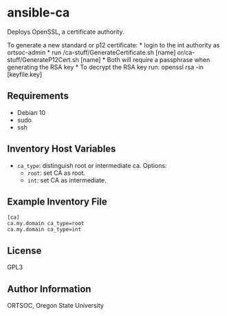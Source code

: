 ansible-ca
=========

Deploys OpenSSL, a certificate authority.


To generate a new standard or p12 certificate:
	* login to the int authority as ortsoc-admin
	* run /ca-stuff/GenerateCertificate.sh [name] or/ca-stuff/GenerateP12Cert.sh [name]
	* Both will require a passphrase when generating the RSA key
	* To decrypt the RSA key run: openssl rsa -in [keyfile.key]

Requirements
------------

- Debian 10
- sudo
- ssh

Inventory Host Variables
---------------

- `ca_type`: distinguish root or intermediate ca. Options:
  - `root`: set CA as root.
  - `int`: set CA as intermediate.

Example Inventory File
------------

```
[ca]
ca.my.domain ca_type=root
ca.my.domain ca_type=int
```

License
-------

GPL3

Author Information
------------------

ORTSOC, Oregon State University
